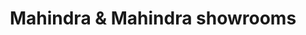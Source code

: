 ---
title: "Mahindra & Mahindra showrooms "
url: /yavatmal/mahindra-und-mahindra-showrooms/
shop: Autohaus
---